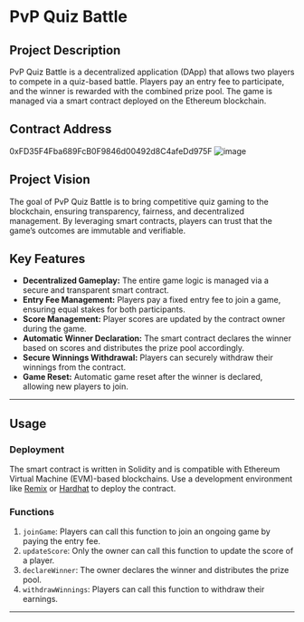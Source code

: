 # PvP Quiz Battle

## Project Description
PvP Quiz Battle is a decentralized application (DApp) that allows two players to compete in a quiz-based battle. Players pay an entry fee to participate, and the winner is rewarded with the combined prize pool. The game is managed via a smart contract deployed on the Ethereum blockchain.

## Contract Address
0xFD35F4Fba689FcB0F9846d00492d8C4afeDd975F
![image](https://github.com/user-attachments/assets/a7ef83c3-d76d-44d3-a772-e12cb97794ba)


## Project Vision
The goal of PvP Quiz Battle is to bring competitive quiz gaming to the blockchain, ensuring transparency, fairness, and decentralized management. By leveraging smart contracts, players can trust that the game’s outcomes are immutable and verifiable.

## Key Features
- **Decentralized Gameplay:** The entire game logic is managed via a secure and transparent smart contract.
- **Entry Fee Management:** Players pay a fixed entry fee to join a game, ensuring equal stakes for both participants.
- **Score Management:** Player scores are updated by the contract owner during the game.
- **Automatic Winner Declaration:** The smart contract declares the winner based on scores and distributes the prize pool accordingly.
- **Secure Winnings Withdrawal:** Players can securely withdraw their winnings from the contract.
- **Game Reset:** Automatic game reset after the winner is declared, allowing new players to join.

---

## Usage

### Deployment
The smart contract is written in Solidity and is compatible with Ethereum Virtual Machine (EVM)-based blockchains. Use a development environment like [Remix](https://remix.ethereum.org/) or [Hardhat](https://hardhat.org/) to deploy the contract.

### Functions
1. `joinGame`: Players can call this function to join an ongoing game by paying the entry fee.
2. `updateScore`: Only the owner can call this function to update the score of a player.
3. `declareWinner`: The owner declares the winner and distributes the prize pool.
4. `withdrawWinnings`: Players can call this function to withdraw their earnings.

---


